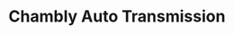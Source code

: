 ---
title: "Chambly Auto Transmission"
url: /chambly/chambly-auto-transmission/
shop: Autowerkstatt
---